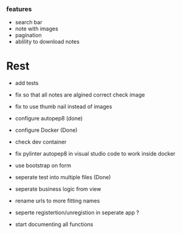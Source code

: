 
### features
- search bar
- note with images
- pagination
- ablility to download notes


# Rest
- add tests
- fix so that all notes are algined correct check image
- fix to use thumb nail instead of images

- configure autopep8 (done)


- configure Docker (Done)
- check dev container 
- fix pylinter autopep8 in visual studio code to work inside docker


- use bootstrap on form

- seperate test into multiple files (Done)

- seperate business logic from view
- rename urls to more fitting names
- seperte registertion/unregistion in seperate app ? 
- start documenting all functions

